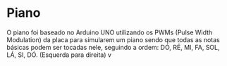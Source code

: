 # Piano

O piano foi baseado no Arduino UNO utilizando os PWMs (Pulse Width Modulation) da placa para simularem um piano sendo que todas
as notas básicas podem ser tocadas nele, seguindo a ordem: DÓ, RÉ, MI, FA, SOL, LÁ, SI, DÓ. (Esquerda para direita)
v
